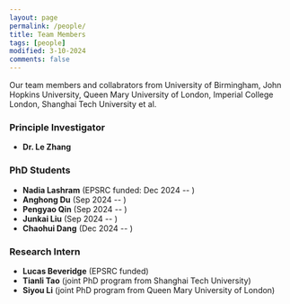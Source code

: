 ```yaml
---
layout: page
permalink: /people/
title: Team Members
tags: [people]
modified: 3-10-2024
comments: false
---
```



Our team members and collabrators from University of Birmingham, John Hopkins University, Queen Mary University of London, Imperial College London, Shanghai Tech University et al.

### Principle Investigator

* **Dr. Le Zhang**
 
### PhD Students

* **Nadia Lashram** (EPSRC funded: Dec 2024 -- )
* **Anghong Du** (Sep 2024 -- )
* **Pengyao Qin** (Sep 2024 -- )
* **Junkai Liu** (Sep 2024 -- )
* **Chaohui Dang** (Dec 2024 -- )

### Research Intern

* **Lucas Beveridge** (EPSRC funded)
* **Tianli Tao** (joint PhD program from Shanghai Tech University)
* **Siyou Li** (joint PhD program from Queen Mary University of London)



